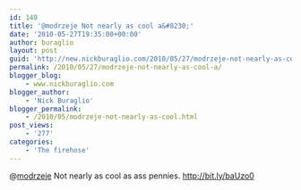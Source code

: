 ```yaml
---
id: 140
title: '@modrzeje Not nearly as cool a&#8230;'
date: '2010-05-27T19:35:00+00:00'
author: buraglio
layout: post
guid: 'http://new.nickburaglio.com/2010/05/27/modrzeje-not-nearly-as-cool-a/'
permalink: /2010/05/27/modrzeje-not-nearly-as-cool-a/
blogger_blog:
    - www.nickburaglio.com
blogger_author:
    - 'Nick Buraglio'
blogger_permalink:
    - /2010/05/modrzeje-not-nearly-as-cool.html
post_views:
    - '277'
categories:
    - 'The firehose'
---
```


@[modrzeje](http://twitter.com/modrzeje) Not nearly as cool as ass pennies. <http://bit.ly/baUzo0>